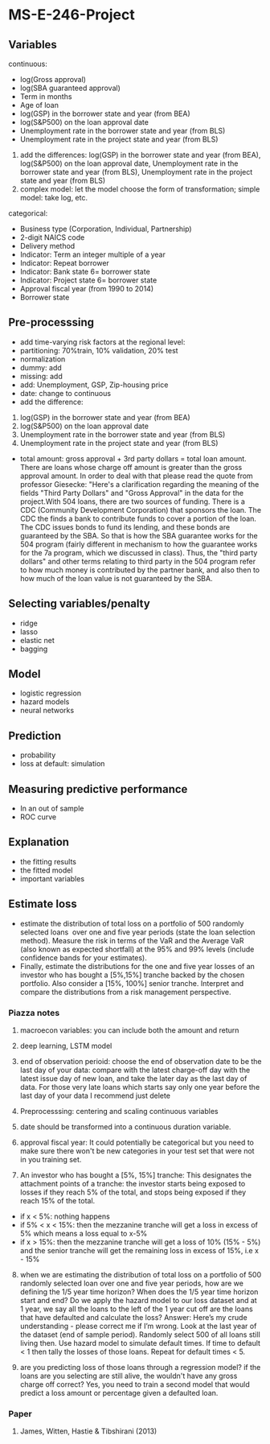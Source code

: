 # MS-E-246-Project
## Variables
continuous:
- log(Gross approval)
- log(SBA guaranteed approval)
- Term in months
- Age of loan
- log(GSP) in the borrower state and year (from BEA)
- log(S&P500) on the loan approval date
- Unemployment rate in the borrower state and year (from BLS) 
- Unemployment rate in the project state and year (from BLS) 

1. add the differences: log(GSP) in the borrower state and year (from BEA), log(S&P500) on the loan approval date,  Unemployment rate in the borrower state and year (from BLS), Unemployment rate in the project state and year (from BLS) 
2. complex model: let the model choose the form of transformation; simple model: take log, etc. 

categorical:
- Business type (Corporation, Individual, Partnership) 
- 2-digit NAICS code
- Delivery method 
- Indicator: Term an integer multiple of a year 
- Indicator: Repeat borrower
- Indicator: Bank state 6= borrower state
- Indicator: Project state 6= borrower state 
- Approval fiscal year (from 1990 to 2014) 
- Borrower state 

## Pre-processsing
* add time-varying risk factors at the regional level: 
* partitioning: 70%train, 10% validation, 20% test
* normalization
* dummy: add 
* missing: add 
* add: Unemployment, GSP, Zip-housing price
* date: change to continuous
* add the difference: 
1. log(GSP) in the borrower state and year (from BEA)
2. log(S&P500) on the loan approval date
3. Unemployment rate in the borrower state and year (from BLS) 
4. Unemployment rate in the project state and year (from BLS) 

* total amount: gross approval + 3rd party dollars = total loan amount.
There are loans whose charge off amount is greater than the gross approval amount. In order to deal with that please read the quote from professor Giesecke:
"Here's a clarification regarding the meaning of the fields "Third Party Dollars" and "Gross Approval" in the data for the project.With 504 loans, there are two sources of funding. There is a CDC (Community Development Corporation) that sponsors the loan. The CDC the finds a bank to contribute funds to cover a portion of the loan. The CDC issues bonds to fund its lending, and these bonds are guaranteed by the SBA. So that is how the SBA guarantee works for the 504 program (fairly different in mechanism to how the guarantee works for the 7a program, which we discussed in class). Thus, the "third party dollars" and other terms relating to third party in the 504 program refer to how much money is contributed by the partner bank, and also then to how much of the loan value is not guaranteed by the SBA.

## Selecting variables/penalty
* ridge
* lasso
* elastic net
* bagging

## Model
* logistic regression
* hazard models 
* neural networks

## Prediction
* probability
* loss at default: simulation

## Measuring predictive performance
* In an out of sample
* ROC curve

## Explanation
* the fitting results
* the fitted model
* important variables

## Estimate loss 
* estimate the distribution of total loss on a portfolio of 500 randomly selected loans  over one and five year periods (state the loan selection method). Measure the risk in terms of the VaR and the Average VaR (also known as expected shortfall) at the 95% and 99% levels (include confidence bands for your estimates). 
* Finally, estimate the distributions for the one and five year losses of an investor who has bought a [5%,15%] tranche backed by the chosen portfolio. Also consider a [15%, 100%] senior tranche. Interpret and compare the distributions from a risk management perspective. 

### Piazza notes
1. macroecon variables: you can include both the amount and return
2. deep learning, LSTM model 
3. end of observation perioid: 
choose the end of observation date to be the last day of your data: compare with the latest charge-off day with the latest issue day of new loan, and take the later day as the last day of data.
For those very late loans which starts say only one year before the last day of your data I recommend just delete 

4. Preprocesssing:
centering and scaling continuous variables 

5. date should be transformed into a continuous duration variable. 
6. approval fiscal year: It could potentially be categorical but you need to make sure there won't be new categories in your test set that were not in you training set. 
7. An investor who has bought a [5%, 15%] tranche: This designates the attachment points of a tranche: the investor starts being exposed to losses if they reach 5% of the total, and stops being exposed if they reach 15% of the total. 
- if x < 5%: nothing happens
- if 5% < x < 15%: then the mezzanine tranche will get a loss in excess of 5% which means a loss equal to x-5%
- if x > 15%: then the mezzanine tranche will get a loss of 10% (15% - 5%) and the senior tranche will get the remaining loss in excess of 15%, i.e x - 15%

8. when we are estimating the distribution of total loss on a portfolio of 500 randomly selected loan over one and five year periods, how are we defining the 1/5 year time horizon? 
When does the 1/5 year time horizon start and end? Do we apply the hazard model to our loss dataset and at 1 year, we say all the loans to the left of the 1 year cut off are the loans that have defaulted and calculate the loss? 
Answer: Here’s my crude understanding - please correct me if I’m wrong. Look at the last year of the dataset (end of sample period). Randomly select 500 of all loans still living then. Use hazard model to simulate default times. If time to default < 1 then tally the losses of those loans. Repeat for default times < 5. 

9. are you predicting loss of those loans through a regression model? if the loans are you selecting are still alive, the wouldn't have any gross charge off correct? 
Yes, you need to train a second model that would predict a loss amount or percentage given a defaulted loan.


### Paper
1. James, Witten, Hastie & Tibshirani (2013) 


